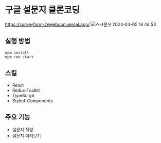 # 구글 설문지 클론코딩
https://surveyform-2eejehoon.vercel.app/
![스크린샷 2023-04-05 18 46 53](https://user-images.githubusercontent.com/106265483/230045282-fa581f9a-2e35-479c-ab6c-3b95dca5ab17.png)

## 실행 방법

```
npm install
npm run start
```

## 스킬

- React
- Redux-Toolkit
- TypeScript
- Styled-Components

## 주요 기능

- 설문지 작성
- 설문지 미리보기
